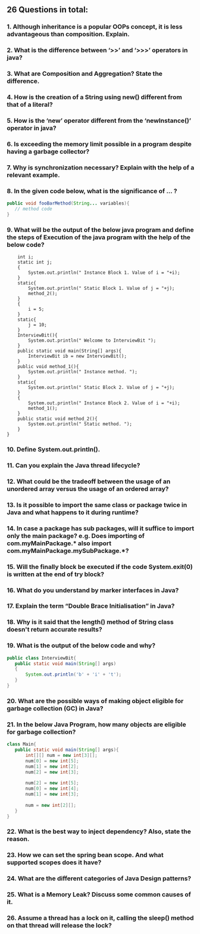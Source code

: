 ## 26 Questions in total:
### 1. Although inheritance is a popular OOPs concept, it is less advantageous than composition. Explain.

### 2. What is the difference between ‘>>’ and ‘>>>’ operators in java?

### 3. What are Composition and Aggregation? State the difference.

### 4. How is the creation of a String using new() different from that of a literal?

### 5. How is the ‘new’ operator different from the ‘newInstance()’ operator in java?

### 6. Is exceeding the memory limit possible in a program despite having a garbage collector?

### 7. Why is synchronization necessary? Explain with the help of a relevant example.

### 8. In the given code below, what is the significance of ... ?
```java
public void fooBarMethod(String... variables){
   // method code
}
```

### 9. What will be the output of the below java program and define the steps of Execution of the java program with the help of the below code?
```javaclass InterviewBit{
    int i;
    static int j;
    {
        System.out.println(" Instance Block 1. Value of i = "+i);
    }
    static{
        System.out.println(" Static Block 1. Value of j = "+j);
        method_2();
    }
    {
        i = 5;
    }
    static{
        j = 10;
    }
    InterviewBit(){
        System.out.println(" Welcome to InterviewBit ");
    }
    public static void main(String[] args){
        InterviewBit ib = new InterviewBit();
    }
    public void method_1(){
        System.out.println(" Instance method. ");
    }
    static{
        System.out.println(" Static Block 2. Value of j = "+j);
    }
    {
        System.out.println(" Instance Block 2. Value of i = "+i);
        method_1();
    }
    public static void method_2(){
        System.out.println(" Static method. ");
    }
}
```

### 10. Define System.out.println().

### 11. Can you explain the Java thread lifecycle?

### 12. What could be the tradeoff between the usage of an unordered array versus the usage of an ordered array?

### 13. Is it possible to import the same class or package twice in Java and what happens to it during runtime?

### 14. In case a package has sub packages, will it suffice to import only the main package? e.g. Does importing of com.myMainPackage.* also import com.myMainPackage.mySubPackage.*?

### 15. Will the finally block be executed if the code System.exit(0) is written at the end of try block?

### 16. What do you understand by marker interfaces in Java?

### 17. Explain the term “Double Brace Initialisation” in Java?

### 18. Why is it said that the length() method of String class doesn't return accurate results?

### 19. What is the output of the below code and why?
```java
public class InterviewBit{
   public static void main(String[] args)
   {
       System.out.println('b' + 'i' + 't');
   }
}
```

### 20. What are the possible ways of making object eligible for garbage collection (GC) in Java?

### 21. In the below Java Program, how many objects are eligible for garbage collection?
```java
class Main{
   public static void main(String[] args){
       int[][] num = new int[3][];
       num[0] = new int[5];
       num[1] = new int[2];
       num[2] = new int[3];
       
       num[2] = new int[5];
       num[0] = new int[4];
       num[1] = new int[3];
       
       num = new int[2][];
   }
}
```

### 22. What is the best way to inject dependency? Also, state the reason.

### 23. How we can set the spring bean scope. And what supported scopes does it have?

### 24. What are the different categories of Java Design patterns?

### 25. What is a Memory Leak? Discuss some common causes of it.

### 26. Assume a thread has a lock on it, calling the sleep() method on that thread will release the lock?